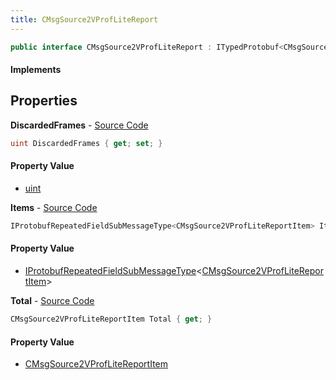 ```yaml
---
title: CMsgSource2VProfLiteReport
---
```


```csharp
public interface CMsgSource2VProfLiteReport : ITypedProtobuf<CMsgSource2VProfLiteReport>, INativeHandle
```

#### Implements

## Properties

**DiscardedFrames** - [Source Code](https://github.com/swiftly-solution/swiftlys2/blob/main/managed/src/SwiftlyS2.Generated/Protobufs/Interfaces/CMsgSource2VProfLiteReport.cs#L19)

```csharp
uint DiscardedFrames { get; set; }
```

#### Property Value

- [uint](https://learn.microsoft.com/dotnet/api/system.uint32)

**Items** - [Source Code](https://github.com/swiftly-solution/swiftlys2/blob/main/managed/src/SwiftlyS2.Generated/Protobufs/Interfaces/CMsgSource2VProfLiteReport.cs#L16)

```csharp
IProtobufRepeatedFieldSubMessageType<CMsgSource2VProfLiteReportItem> Items { get; }
```

#### Property Value

- [IProtobufRepeatedFieldSubMessageType](/docs/api/shared/netmessages/iprotobufrepeatedfieldsubmessagetype-1)<[CMsgSource2VProfLiteReportItem](/docs/api/shared/protobufdefinitions/cmsgsource2vproflitereportitem)>

**Total** - [Source Code](https://github.com/swiftly-solution/swiftlys2/blob/main/managed/src/SwiftlyS2.Generated/Protobufs/Interfaces/CMsgSource2VProfLiteReport.cs#L13)

```csharp
CMsgSource2VProfLiteReportItem Total { get; }
```

#### Property Value

- [CMsgSource2VProfLiteReportItem](/docs/api/shared/protobufdefinitions/cmsgsource2vproflitereportitem)

